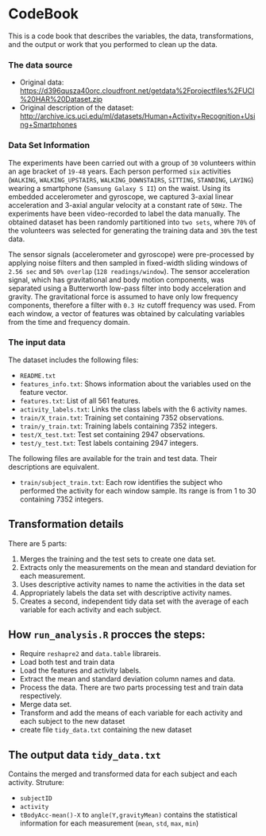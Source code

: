 # CodeBook

This is a code book that describes the variables, the data, transformations, and the output or work that you performed to clean up the data.

### The data source

* Original data: https://d396qusza40orc.cloudfront.net/getdata%2Fprojectfiles%2FUCI%20HAR%20Dataset.zip
* Original description of the dataset: http://archive.ics.uci.edu/ml/datasets/Human+Activity+Recognition+Using+Smartphones

### Data Set Information

The experiments have been carried out with a group of ```30``` volunteers within an age bracket of ```19-48``` years. Each person performed ```six``` activities (```WALKING```, ```WALKING_UPSTAIRS```, ```WALKING_DOWNSTAIRS```, ```SITTING```, ```STANDING```, ```LAYING```) wearing a smartphone (```Samsung Galaxy S II```) on the waist. Using its embedded accelerometer and gyroscope, we captured 3-axial linear acceleration and 3-axial angular velocity at a constant rate of ```50Hz```. The experiments have been video-recorded to label the data manually. The obtained dataset has been randomly partitioned into ```two sets```, where ```70%``` of the volunteers was selected for generating the training data and ```30%``` the test data.

The sensor signals (accelerometer and gyroscope) were pre-processed by applying noise filters and then sampled in fixed-width sliding windows of ```2.56 sec``` and ```50% overlap``` (```128 readings/window```). The sensor acceleration signal, which has gravitational and body motion components, was separated using a Butterworth low-pass filter into body acceleration and gravity. The gravitational force is assumed to have only low frequency components, therefore a filter with ```0.3 Hz``` cutoff frequency was used. From each window, a vector of features was obtained by calculating variables from the time and frequency domain.

### The input data

The dataset includes the following files:

* ```README.txt```
* ```features_info.txt```: Shows information about the variables used on the feature vector.
* ```features.txt```: List of all 561 features.
* ```activity_labels.txt```: Links the class labels with the 6 activity names.
* ```train/X_train.txt```: Training set containing 7352 observations.
* ```train/y_train.txt```: Training labels containing 7352 integers.
* ```test/X_test.txt```: Test set containing 2947 observations.
* ```test/y_test.txt```: Test labels containing 2947 integers.

The following files are available for the train and test data. Their descriptions are equivalent.

* ```train/subject_train.txt```: Each row identifies the subject who performed the activity for each window sample. Its range is from 1 to 30 containing 7352 integers.


## Transformation details

There are 5 parts:

1. Merges the training and the test sets to create one data set.
2. Extracts only the measurements on the mean and standard deviation for each measurement.
3. Uses descriptive activity names to name the activities in the data set
4. Appropriately labels the data set with descriptive activity names.
5. Creates a second, independent tidy data set with the average of each variable for each activity and each subject.

## How ```run_analysis.R``` procces the steps:

* Require ```reshapre2``` and ```data.table``` librareis.
* Load both test and train data
* Load the features and activity labels.
* Extract the mean and standard deviation column names and data.
* Process the data. There are two parts processing test and train data respectively.
* Merge data set.
* Transform and add the means of each variable for each activity and each subject to the new dataset
* create file ```tidy_data.txt``` containing the new dataset

## The output data ```tidy_data.txt```
Contains the merged and transformed data for each subject and each activity.
Struture:

* ```subjectID```
* ```activity```
* ```tBodyAcc-mean()-X``` to ```angle(Y,gravityMean)``` contains the statistical information for each measurement (```mean```, ```std```, ```max```, ```min```)

